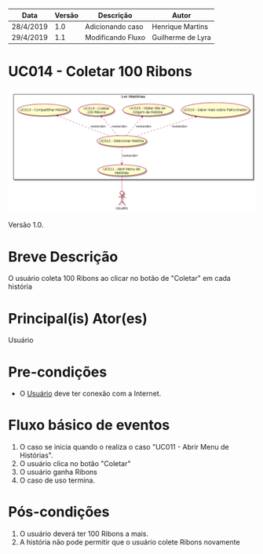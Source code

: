 | Data       | Versão  | Descrição       | Autor            |
| ---------- | ------- | --------------- | ---------------- |
| 28/4/2019 | 1.0 | Adicionando caso | Henrique Martins |
| 29/4/2019 | 1.1 | Modificando Fluxo | Guilherme de Lyra |

# UC014 - Coletar 100 Ribons


![diagrama](Ler_Historia.png)

Versão 1.0.

# Breve Descrição
O usuário coleta 100 Ribons ao clicar no botão de "Coletar" em cada história

# Principal(is) Ator(es)
Usuário

# Pre-condições
- O [Usuário](https://github.com/requisitos-2019-1/Ribon/blob/master/Modelagem%20de%20Requisitos/Lexicos/Usuário.md) deve ter conexão com a Internet.

# Fluxo básico de eventos
1. O caso se inicia quando o realiza o caso "UC011 - Abrir Menu de Histórias".
1. O usuário clica no botão "Coletar"
1. O usuário ganha Ribons
1. O caso de uso termina.


# Pós-condições
1. O usuário deverá ter 100 Ribons a mais.
1. A história não pode permitir que o usuário colete Ribons novamente